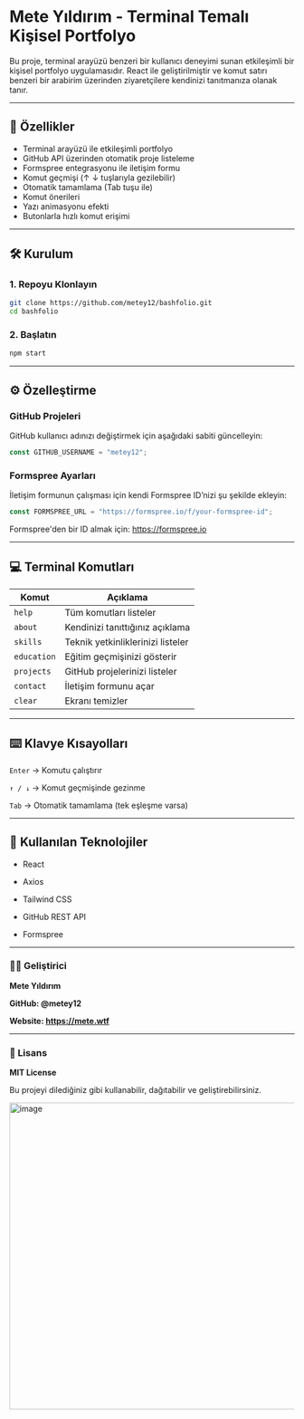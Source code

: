 # Mete Yıldırım - Terminal Temalı Kişisel Portfolyo

Bu proje, terminal arayüzü benzeri bir kullanıcı deneyimi sunan etkileşimli bir kişisel portfolyo uygulamasıdır. React ile geliştirilmiştir ve komut satırı benzeri bir arabirim üzerinden ziyaretçilere kendinizi tanıtmanıza olanak tanır.

---

## 🚀 Özellikler

- Terminal arayüzü ile etkileşimli portfolyo
- GitHub API üzerinden otomatik proje listeleme
- Formspree entegrasyonu ile iletişim formu
- Komut geçmişi (↑ ↓ tuşlarıyla gezilebilir)
- Otomatik tamamlama (Tab tuşu ile)
- Komut önerileri
- Yazı animasyonu efekti
- Butonlarla hızlı komut erişimi

---

## 🛠️ Kurulum

### 1. Repoyu Klonlayın

```bash
git clone https://github.com/metey12/bashfolio.git
cd bashfolio
```

### 2. Başlatın
```bash
npm start
```
---
## ⚙️ Özelleştirme
### GitHub Projeleri

GitHub kullanıcı adınızı değiştirmek için aşağıdaki sabiti güncelleyin:
```javascript
const GITHUB_USERNAME = "metey12";
```
### Formspree Ayarları

İletişim formunun çalışması için kendi Formspree ID’nizi şu şekilde ekleyin:
```js
const FORMSPREE_URL = "https://formspree.io/f/your-formspree-id";
```

Formspree'den bir ID almak için: https://formspree.io

---

## 💻 Terminal Komutları
| Komut       | Açıklama                          |
| ----------- | --------------------------------- |
| `help`      | Tüm komutları listeler            |
| `about`     | Kendinizi tanıttığınız açıklama   |
| `skills`    | Teknik yetkinliklerinizi listeler |
| `education` | Eğitim geçmişinizi gösterir       |
| `projects`  | GitHub projelerinizi listeler     |
| `contact`   | İletişim formunu açar             |
| `clear`     | Ekranı temizler                   |

---

## ⌨️ Klavye Kısayolları

`Enter` → Komutu çalıştırır

`↑ / ↓` → Komut geçmişinde gezinme

`Tab` → Otomatik tamamlama (tek eşleşme varsa)

---

## 🧱 Kullanılan Teknolojiler

- React

- Axios

- Tailwind CSS

- GitHub REST API

- Formspree

---

### 👨‍💻 Geliştirici

**Mete Yıldırım**

**GitHub: @metey12**

**Website: https://mete.wtf**

---

### 📝 Lisans

**MIT License**

Bu projeyi dilediğiniz gibi kullanabilir, dağıtabilir ve geliştirebilirsiniz.

<img width="1917" height="542" alt="image" src="https://github.com/user-attachments/assets/e95eea55-37e4-4f04-b29b-4d69efb54a6f" />
